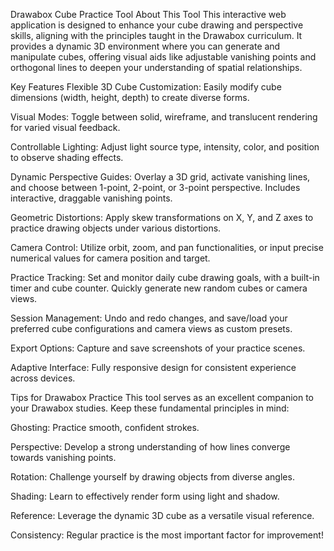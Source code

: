 Drawabox Cube Practice Tool
About This Tool
This interactive web application is designed to enhance your cube drawing and perspective skills, aligning with the principles taught in the Drawabox curriculum. It provides a dynamic 3D environment where you can generate and manipulate cubes, offering visual aids like adjustable vanishing points and orthogonal lines to deepen your understanding of spatial relationships.

Key Features
Flexible 3D Cube Customization: Easily modify cube dimensions (width, height, depth) to create diverse forms.

Visual Modes: Toggle between solid, wireframe, and translucent rendering for varied visual feedback.

Controllable Lighting: Adjust light source type, intensity, color, and position to observe shading effects.

Dynamic Perspective Guides: Overlay a 3D grid, activate vanishing lines, and choose between 1-point, 2-point, or 3-point perspective. Includes interactive, draggable vanishing points.

Geometric Distortions: Apply skew transformations on X, Y, and Z axes to practice drawing objects under various distortions.

Camera Control: Utilize orbit, zoom, and pan functionalities, or input precise numerical values for camera position and target.

Practice Tracking: Set and monitor daily cube drawing goals, with a built-in timer and cube counter. Quickly generate new random cubes or camera views.

Session Management: Undo and redo changes, and save/load your preferred cube configurations and camera views as custom presets.

Export Options: Capture and save screenshots of your practice scenes.

Adaptive Interface: Fully responsive design for consistent experience across devices.

Tips for Drawabox Practice
This tool serves as an excellent companion to your Drawabox studies. Keep these fundamental principles in mind:

Ghosting: Practice smooth, confident strokes.

Perspective: Develop a strong understanding of how lines converge towards vanishing points.

Rotation: Challenge yourself by drawing objects from diverse angles.

Shading: Learn to effectively render form using light and shadow.

Reference: Leverage the dynamic 3D cube as a versatile visual reference.

Consistency: Regular practice is the most important factor for improvement!